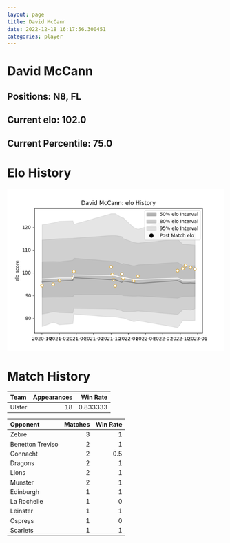```yaml
---  
layout: page  
title: David McCann  
date: 2022-12-18 16:17:56.300451  
categories: player  
---
```

# David McCann

## Positions: N8, FL

## Current elo: 102.0

## Current Percentile: 75.0

# Elo History


![elo history](history_DavidMcCann.png)
# Match History


| Team   |   Appearances |   Win Rate |
|:-------|--------------:|-----------:|
| Ulster |            18 |   0.833333 |

| Opponent         |   Matches |   Win Rate |
|:-----------------|----------:|-----------:|
| Zebre            |         3 |        1   |
| Benetton Treviso |         2 |        1   |
| Connacht         |         2 |        0.5 |
| Dragons          |         2 |        1   |
| Lions            |         2 |        1   |
| Munster          |         2 |        1   |
| Edinburgh        |         1 |        1   |
| La Rochelle      |         1 |        0   |
| Leinster         |         1 |        1   |
| Ospreys          |         1 |        0   |
| Scarlets         |         1 |        1   |